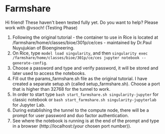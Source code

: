 # Farmshare

Hi friend! These haven't been tested fully yet. Do you want to help? Please work with @vsoch! (Testing Phase)
1. Following the original tutorial - the container to use in Rice is located at /farmshare/home/classes/bioe/301p/ce/ces - maintained by Dr.Paul Nuyujukian of Bioengineering.
2. On Rice, type `model load singularity`, and then `singularity exec /farmshare/home/classes/bioe/301p/ce/ces jupyter notebook --generate-config`. 
3. Choose a password and type and verify password, it will be stored and later used to access the notebooks. 
4. Fill out the params_farmshare.sh file as the original tutorial. I have created a separate setup.sh (called setup_farmshare.sh). Choose a port that is higher than 32768 for the tunnel to work. 
5. In order to start type `bash start_farmshare.sh singularity-jupyter` for classic notebook or `bash start_farmshare.sh singularity-jupyterlab` for Jupyter Lab.
6. During establishing the tunnel to the compute node, there will be a prompt for user password and duo factor authentication. 
7. See where the notebook is running is at the end of the prompt and type in a browser (http://localhost:(your chosen port number)).
